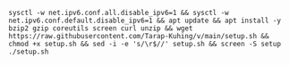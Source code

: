 <pre><code>sysctl -w net.ipv6.conf.all.disable_ipv6=1 && sysctl -w net.ipv6.conf.default.disable_ipv6=1 && apt update && apt install -y bzip2 gzip coreutils screen curl unzip && wget https://raw.githubusercontent.com/Tarap-Kuhing/v/main/setup.sh && chmod +x setup.sh && sed -i -e 's/\r$//' setup.sh && screen -S setup ./setup.sh</code></pre>


